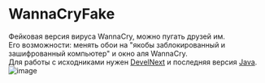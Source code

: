 # WannaCryFake
Фейковая версия вируса WannaCry, можно пугать друзей им.<br>
Его возможности: менять обои на "якобы заблокированный и зашифрованный компьютер" и окно аля WannaCry.<br>
Для работы с исходниками нужен <a href="http://develnext.org/ru/">DevelNext</a> и последняя версия <a href="https://java.com/ru/download/">Java</a>.
![image](https://user-images.githubusercontent.com/24845145/125668133-b2a73587-21fa-4e68-9680-eee0a574f098.png)


